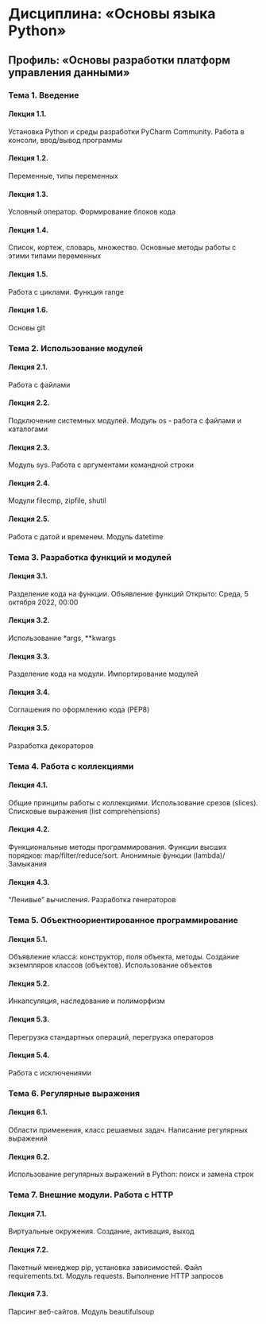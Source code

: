 # Дисциплина: «Основы языка Python»

## Профиль: «Основы разработки платформ управления данными»

### Тема 1. Введение

#### Лекция 1.1. 
Установка Python и среды разработки PyCharm Community. 
Работа в консоли, ввод/вывод программы

#### Лекция 1.2. 
Переменные, типы переменных

#### Лекция 1.3. 
Условный оператор. Формирование блоков кода

#### Лекция 1.4. 
Cписок, кортеж, словарь, множество. 
Основные методы работы с этими типами переменных

#### Лекция 1.5. 
Работа с циклами. Функция range

#### Лекция 1.6. 
Основы git


### Тема 2. Использование модулей

#### Лекция 2.1. 
Работа с файлами

#### Лекция 2.2. 
Подключение системных модулей. 
Модуль os - работа с файлами и каталогами

#### Лекция 2.3. 
Модуль sys. Работа с аргументами командной строки

#### Лекция 2.4. 
Модули filecmp, zipfile, shutil

#### Лекция 2.5. 
Работа с датой и временем. Модуль datetime


### Тема 3. Разработка функций и модулей

#### Лекция 3.1. 
Разделение кода на функции. Объявление функций
Открыто: Среда, 5 октября 2022, 00:00
#### Лекция 3.2. 
Использование *args, **kwargs

#### Лекция 3.3. 
Разделение кода на модули. Импортирование модулей

#### Лекция 3.4. 
Соглашения по оформлению кода (PEP8)

#### Лекция 3.5. 
Разработка декораторов


### Тема 4. Работа с коллекциями

#### Лекция 4.1. 
Общие принципы работы с коллекциями. 
Использование срезов (slices). Списковые выражения (list comprehensions)

#### Лекция 4.2. 
Функциональные методы программирования. 
Функции высших порядков: map/filter/reduce/sort. 
Анонимные функции (lambda)/ Замыкания

#### Лекция 4.3. 
“Ленивые” вычисления. Разработка генераторов


### Тема 5. Объектноориентированное программирование

#### Лекция 5.1. 
Объявление класса: конструктор, поля объекта, методы. 
Создание экземпляров классов (объектов). Использование объектов

#### Лекция 5.2. 
Инкапсуляция, наследование и полиморфизм

#### Лекция 5.3. 
Перегрузка стандартных операций, перегрузка операторов

#### Лекция 5.4. 
Работа с исключениями

### Тема 6. Регулярные выражения

#### Лекция 6.1. 
Области применения, класс решаемых задач. 
Написание регулярных выражений

#### Лекция 6.2. 
Использование регулярных выражений в Python: поиск и замена строк

### Тема 7. Внешние модули. Работа с HTTP

#### Лекция 7.1. 
Виртуальные окружения. Создание, активация, выход

#### Лекция 7.2. 
Пакетный менеджер pip, установка зависимостей. 
Файл requirements.txt. Модуль requests. Выполнение HTTP запросов

#### Лекция 7.3. 
Парсинг веб-сайтов. Модуль beautifulsoup
